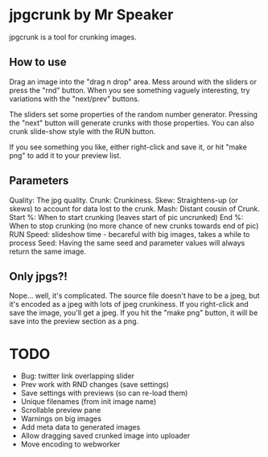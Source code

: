 # jpgcrunk by Mr Speaker

jpgcrunk is a tool for crunking images. 

## How to use

Drag an image into the "drag n drop" area. Mess around with the sliders or press the "rnd" button. When you see something vaguely interesting, try variations with the "next/prev" buttons.

The sliders set some properties of the random number generator. Pressing the "next" button will generate crunks with those properties. You can also crunk slide-show style with the RUN button.

If you see something you like, either right-click and save it, or hit "make png" to add it to your preview list.

## Parameters

Quality: The jpg quality.
Crunk: Crunkiness.
Skew: Straightens-up (or skews) to account for data lost to the crunk.
Mash: Distant cousin of Crunk.
Start %: When to start crunking (leaves start of pic uncrunked)
End %: When to stop crunking (no more chance of new crunks towards end of pic)
RUN Speed: slideshow time - becareful with big images, takes a while to process
Seed: Having the same seed and parameter values will always return the same image.

## Only jpgs?! 

Nope... well, it's complicated. The source file doesn't have to be a jpeg, but it's encoded as a jpeg with lots of jpeg crunkiness. If you right-click and save the image, you'll get a jpeg. If you hit the "make png" button, it will be save into the preview section as a png.

# TODO

* Bug: twitter link overlapping slider
* Prev work with RND changes (save settings)
* Save settings with previews (so can re-load them)
* Unique filenames (from init image name)
* Scrollable preview pane
* Warnings on big images
* Add meta data to generated images
* Allow dragging saved crunked image into uploader
* Move encoding to webworker